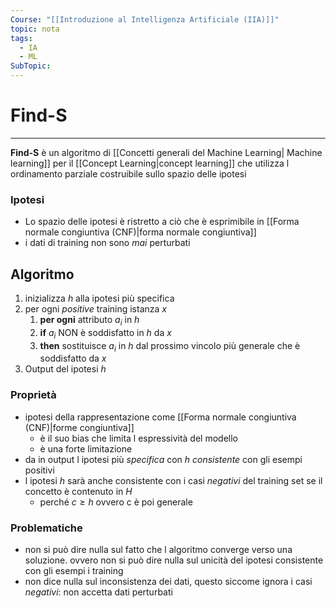 ```yaml
---
Course: "[[Introduzione al Intelligenza Artificiale (IIA)]]"
topic: nota
tags:
  - IA
  - ML
SubTopic:
---
```


# Find-S
---
__Find-S__ è un algoritmo di [[Concetti generali del Machine Learning| Machine learning]] per il [[Concept Learning|concept learning]] che utilizza l ordinamento parziale costruibile sullo spazio delle ipotesi 


### Ipotesi
- Lo spazio delle ipotesi è ristretto a ciò che è esprimibile in [[Forma normale congiuntiva (CNF)|forma normale congiuntiva]]
- i dati di training non sono _mai_ perturbati


## Algoritmo 
1. inizializza $h$  alla ipotesi più specifica
2. per ogni _positive_ training istanza $x$
	1. __per ogni__ attributo $a_i$ in $h$
	2. __if__ $a_i$ NON è soddisfatto in $h$ da $x$
	3. __then__  sostituisce $a_i$ in $h$ dal prossimo vincolo più generale che è soddisfatto da $x$ 
3. Output del ipotesi $h$



### Proprietà
- ipotesi della rappresentazione come [[Forma normale congiuntiva (CNF)|forme congiuntiva]] 
	- è il suo bias che limita l espressività del modello
	- è una forte limitazione 
- da in output l ipotesi più _specifica_ con $h$ _consistente_ con gli esempi positivi
- l ipotesi $h$ sarà anche consistente con i casi _negativi_ del training set se il concetto è contenuto in $H$
	- perché $c \geq h$ ovvero c è poi generale


### Problematiche
- non si può dire nulla sul fatto che l algoritmo converge verso una soluzione. ovvero non si può dire nulla sul unicità del ipotesi consistente con gli esempi i training 
- non dice nulla sul inconsistenza dei dati, questo siccome ignora i casi _negativi_: non accetta dati perturbati